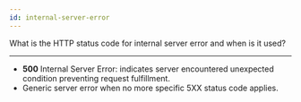 ```yaml
---
id: internal-server-error
---
```


What is the HTTP status code for internal server error and when is it used?

---

- **500** Internal Server Error: indicates server encountered unexpected condition preventing request fulfillment.
- Generic server error when no more specific 5XX status code applies.
